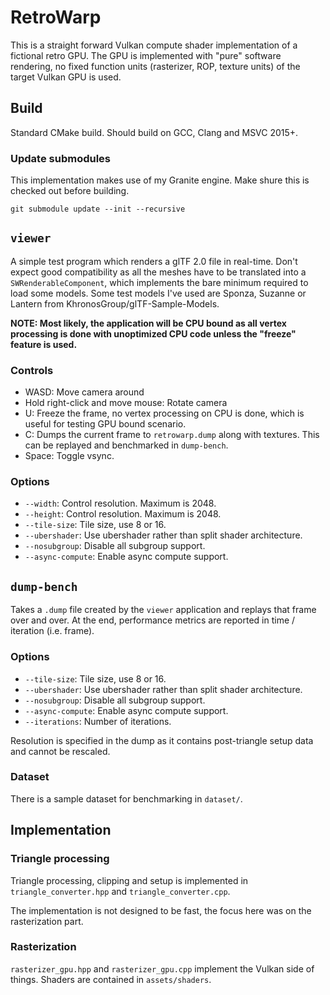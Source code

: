 # RetroWarp

This is a straight forward Vulkan compute shader implementation of a fictional retro GPU.
The GPU is implemented with "pure" software rendering,
no fixed function units (rasterizer, ROP, texture units) of the target Vulkan GPU is used.

## Build

Standard CMake build. Should build on GCC, Clang and MSVC 2015+.

### Update submodules

This implementation makes use of my Granite engine. Make shure this is checked out before building.

```
git submodule update --init --recursive
```

## `viewer`

A simple test program which renders a glTF 2.0 file in real-time.
Don't expect good compatibility as all the meshes have to be translated into a `SWRenderableComponent`,
which implements the bare minimum required to load some models.
Some test models I've used are Sponza, Suzanne or Lantern from KhronosGroup/glTF-Sample-Models.

**NOTE: Most likely, the application will be CPU bound as all vertex processing is done with unoptimized CPU code unless the "freeze" feature is used.**

### Controls

- WASD: Move camera around
- Hold right-click and move mouse: Rotate camera
- U: Freeze the frame, no vertex processing on CPU is done, which is useful for testing GPU bound scenario.
- C: Dumps the current frame to `retrowarp.dump` along with textures. This can be replayed and benchmarked in `dump-bench`.
- Space: Toggle vsync.

### Options

- `--width`: Control resolution. Maximum is 2048.
- `--height`: Control resolution. Maximum is 2048.
- `--tile-size`: Tile size, use 8 or 16.
- `--ubershader`: Use ubershader rather than split shader architecture.
- `--nosubgroup`: Disable all subgroup support.
- `--async-compute`: Enable async compute support.

## `dump-bench`

Takes a `.dump` file created by the `viewer` application and replays that frame over and over.
At the end, performance metrics are reported in time / iteration (i.e. frame).

### Options

- `--tile-size`: Tile size, use 8 or 16.
- `--ubershader`: Use ubershader rather than split shader architecture.
- `--nosubgroup`: Disable all subgroup support.
- `--async-compute`: Enable async compute support.
- `--iterations`: Number of iterations.

Resolution is specified in the dump as it contains post-triangle setup data and cannot be rescaled.

### Dataset

There is a sample dataset for benchmarking in `dataset/`.

## Implementation

### Triangle processing

Triangle processing, clipping and setup is implemented in `triangle_converter.hpp` and `triangle_converter.cpp`.

The implementation is not designed to be fast, the focus here was on the rasterization part.

### Rasterization

`rasterizer_gpu.hpp` and `rasterizer_gpu.cpp` implement the Vulkan side of things.
Shaders are contained in `assets/shaders`.
